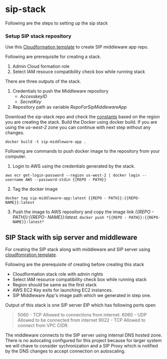 # sip-stack

Following are the steps to setting up the sip stack 

### Setup SIP stack repository 
Use this [Cloudformation template](/cloudformation/SIP-stack-repo-publisher-step-1.yaml) to create SIP middleware app repo. 

Following are prerequisite for creating a stack. 
 1. Admin Cloud formation role 
 2. Select IAM resouce compatibility check box while running stack

There are three outputs of the stack. 


1. Credentials to push the Middleware repository 
   * *AccesskeyID* 
   * *SecretKey*
2. Repository path as variable *RepoForSipMiddlewareApp*

Download the sip-stack repo and check the [constants](constants.js) based on the region you are creating the stack. Build the Docker using docker build.  If you are using the *us-west-2* zone you can continue with next step without any changes.  

``` docker build -t sip-middleware-app . ```

Following are commands to push docker image to the repository from your computer. 

1. Login to AWS using the credentials generated by the stack. 

```aws ecr get-login-password --region us-west-2 | docker login --username AWS --password-stdin {{REPO - PATH}} ```

2. Tag the docker image 

``` docker tag sip-middleware-app:latest {{REPO - PATH}}:{{REPO- NAME}}:latest ```

3. Push the image to AWS repository and copy the image link  *{{REPO - PATH}}:{{REPO- NAME}}:latest*.
``` docker push *{{REPO - PATH}}:{{REPO- NAME}}:latest* ```

## SIP Stack with sip server and middleware

For creating the SIP stack along with middleware and SIP server using [cloudfomration template](cloudformation/Sip-stack-vpc-publisher-step-2.yaml).

Following are the prerequisite of creating before creating this stack
-  Cloudformation stack role with admin rights
- Select IAM resource compatibility check box while running stack
- Region should be same as the first stack 
- AWS EC2 Key exits for launching EC2 instances. 
- SIP Middleware App's image path which we generated in step one. 

Output of this stack is one SIP server EIP which has following ports open 
>  5060 - TCP Allowed to connections from internet.
>  6060 - UDP Allowed to be connected from internet
>  9022 - TCP Allowed to connect from VPC CIDR. 

The middleware connects to the SIP server using internal DNS hosted zone. There is no autocaling configured for this project because for larger system we will chave to consider sychronization and a SIP Proxy which is notified by the DNS changes to accept connection on autoscaling. 
